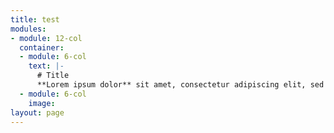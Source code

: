```yaml
---
title: test
modules:
- module: 12-col
  container:
  - module: 6-col
    text: |-
      # Title
      **Lorem ipsum dolor** sit amet, consectetur adipiscing elit, sed do eiusmod tempor incididunt ut labore et dolore magna aliqua. Ut enim ad minim veniam, quis nostrud exercitation ullamco laboris nisi ut aliquip ex ea commodo consequat. Duis aute irure dolor in reprehenderit in voluptate velit esse cillum dolore eu fugiat nulla pariatur. Excepteur sint occaecat cupidatat non proident, sunt in culpa qui officia deserunt mollit anim id est laborum.
  - module: 6-col
    image: 
layout: page
---
```


